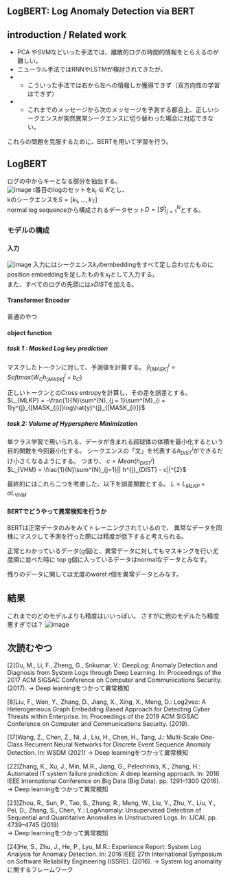 ## LogBERT: Log Anomaly Detection via BERT

## introduction / Related work
* PCA やSVMなどいった手法では、離散的ログの時間的情報をとらえるのが難しい。
* ニューラル手法ではRNNやLSTMが検討されてきたが、
* * こういった手法では右から左への情報しか獲得できず（双方向性の学習はできず）
* * これまでのメッセージから次のメッセージを予測する都合上、正しいシークエンスが突然異常シークエンスに切り替わった場合に対応できない。

これらの問題を克服するために、BERTを用いて学習を行う。

## LogBERT
ログの中からキーとなる部分を抽出する。  
![image](https://user-images.githubusercontent.com/54636129/173215029-f77c5481-99fe-4d3a-9e0b-f0d984dacc00.png)
t番目のlogのセットを$k_{t} \in K$とし、  
kのシークエンスを$S = [k_{1}, ...,k_{T} ]$  
normal log sequenceから構成されるデータセット$D = [S^{j}]^{N}_{j = 1}$とする。  

### モデルの構成
#### 入力
![image](https://user-images.githubusercontent.com/54636129/173215264-7f88e6e5-d7d9-419c-80b3-df11225fb418.png)
入力にはシークエンス$k_{t}$のembeddingをすべて足し合わせたものにposition embeddingを足したものを$x_{t}$として入力する。  
また、すべてのログの先頭には$x{DIST}$を加える。

#### Transformer Encoder
普通のやつ

#### object function
##### task 1 : Masked Log key prediction
マスクしたトークンに対して、予測値を計算する。
$\hat{y}^{j}_{[MASK]} = Softmax(W_{C}h^{j}_{[MASK]} + b_{C})$

正しいトークンとのCross entropyを計算し、その差を誤差とする。
$L_{MLKP} = -\frac{1}{N}\sum^{N}_{j = 1}\sum^{M}_{i = 1}y^{j}_{[MASK_{i}]}log\hat{y}^{j}_{[MASK_{i}]}$

##### task 2: Volume of Hypersphere Minimization
単クラス学習で用いられる、データが含まれる超球体の体積を最小化するという目的関数を今回最小化する。
シークエンスの「文」を代表する$h^{j}_{DIST}$ができるだけ小さくなるようにする。
つまり、
$c = Mean(h^{j}_{DIST})$  
$L_{VHM} = \frac{1}{N}\sum^{N}_{j=1}|| h^{j}_{DIST} - c||^{2}$

最終的にはこれら二つを考慮した、以下を誤差関数とする。
$L = L_{MLKP} +\alpha L_{VHM}$

#### BERTでどうやって異常検知を行うか
BERTは正常データのみをみてトレーニングされているので、
異常なデータを同様にマスクして予測を行った際には精度が低下すると考えられる。

正常とわかっているデータ(g個)と、異常データに対してもマスキングを行い尤度順に並べた時に
top g個に入っているデータはnormalなデータとみなす。

残りのデータに関しては尤度のworst r個を異常データとみなす。

## 結果  
これまでのどのモデルよりも精度はいいっぽい。
さすがに他のモデルたち精度悪すぎでは？
![image](https://user-images.githubusercontent.com/54636129/173223976-72ebe7ce-28dd-4393-a742-ce4265183a87.png)



## 次読むやつ
[2]Du, M., Li, F., Zheng, G., Srikumar, V.: DeepLog: Anomaly Detection and Diagnosis from System Logs through Deep Learning. In: Proceedings of the 2017 ACM SIGSAC Conference on Computer and Communications Security. (2017).
→ Deep learningをつかって異常検知  
 
 [8]Liu, F., Wen, Y., Zhang, D., Jiang, X., Xing, X., Meng, D.: Log2vec: A Heterogeneous Graph Embedding Based Approach for Detecting Cyber Threats within
Enterprise. In: Proceedings of the 2019 ACM SIGSAC Conference on Computer
and Communications Security. (2019).
 
 [17]Wang, Z., Chen, Z., Ni, J., Liu, H., Chen, H., Tang, J.: Multi-Scale One-Class
Recurrent Neural Networks for Discrete Event Sequence Anomaly Detection. In:
WSDM (2021)
→ Deep learningをつかって異常検知  
 
 [22]Zhang, K., Xu, J., Min, M.R., Jiang, G., Pelechrinis, K., Zhang, H.: Automated IT
system failure prediction: A deep learning approach. In: 2016 IEEE International
Conference on Big Data (Big Data). pp. 1291–1300 (2016).
→ Deep learningをつかって異常検知 
 
 [23]Zhou, R., Sun, P., Tao, S., Zhang, R., Meng, W., Liu, Y., Zhu, Y., Liu, Y., Pei,
D., Zhang, S., Chen, Y.: LogAnomaly: Unsupervised Detection of Sequential and
Quantitative Anomalies in Unstructured Logs. In: IJCAI. pp. 4739–4745 (2019)  
→ Deep learningをつかって異常検知  

[24]He, S., Zhu, J., He, P., Lyu, M.R.: Experience Report: System Log Analysis for
Anomaly Detection. In: 2016 IEEE 27th International Symposium on Software
Reliability Engineering (ISSRE). (2016).
→ System log anomalityに関するフレームワーク